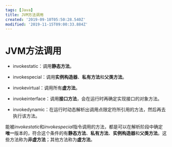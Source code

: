 ```yaml
---
tags: [Java]
title: JVM方法调用
created: '2019-09-10T05:50:28.540Z'
modified: '2019-11-15T09:00:33.884Z'
---
```


# JVM方法调用

- invokestatic：调用**静态方法**。

- invokespecial：调用**实例构造器**、**私有方法**和**父类方法**。

- invokevirtual：调用所有**虚方法**。

- invokeinterface：调用**接口方法**，会在运行时再确定实现接口的对象方法。

- invokedynamic：在运行时动态解析出调用点限定符所引用的方法，然后再去执行该方法。

能被*invokestatic*和*invokespecial*指令调用的方法，都是可以在解析阶段中确定**唯一**版本的，符合这个条件的有**静态方法**、**私有方法**、**实例构造器**和**父类方法**。这些方法称为**非虚方法**；其他方法称为**虚方法**。
